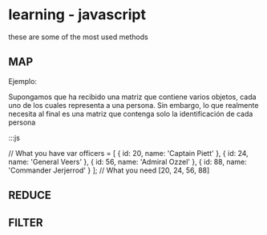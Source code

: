 # learning - javascript

these are some of the most used methods

## MAP
Ejemplo:

Supongamos que ha recibido una matriz que contiene varios objetos, cada uno de los cuales representa a una persona. Sin embargo, lo que realmente necesita al final es una matriz que contenga solo la identificación de cada persona

:::js

// What you have
var officers = [
  { id: 20, name: 'Captain Piett' },
  { id: 24, name: 'General Veers' },
  { id: 56, name: 'Admiral Ozzel' },
  { id: 88, name: 'Commander Jerjerrod' }
];
// What you need
[20, 24, 56, 88]

## REDUCE

## FILTER
